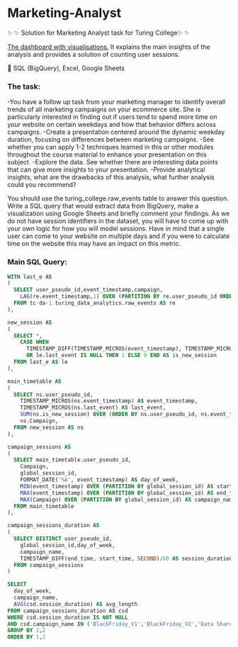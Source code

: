 # Marketing-Analyst


✨ ✨ Solution for Marketing Analyst task for Turing College✨ ✨ 

<a href = 'https://docs.google.com/spreadsheets/d/1HFUrlI4NUbBio7uR0rBI3lxkxsFBP-BVWgelbZbob_A/edit?usp=sharing
'> The dashboard with visualisations.</a> It explains the main insights of the analysis and provides a solution of counting user sessions.

:rocket: SQL (BigQuery), Excel, Google Sheets

### The task:

-You have a follow up task from your marketing manager to identify overall trends of all marketing campaigns on your ecommerce site. She is particularly interested in finding out if users tend to spend more time on your website on certain weekdays and how that behavior differs across campaigns.
-Create a presentation centered around the dynamic weekday duration, focusing on differences between marketing campaigns.
-See whether you can apply 1-2 techniques learned in this or other modules throughout the course material to enhance your presentation on this subject.
-Explore the data. See whether there are interesting data points that can give more insights to your presentation.
-Provide analytical insights, what are the drawbacks of this analysis, what further analysis could you recommend?

You should use the turing_college.raw_events table to answer this question. Write a SQL query that would extract data from BigQuery, make a visualization using Google Sheets and briefly comment your findings. As we do not have session identifiers in the dataset, you will have to come up with your own logic for how you will model sessions. Have in mind that a single user can come to your website on multiple days and if you were to calculate time on the website this may have an impact on this metric.

### Main SQL Query:

``` SQL 
WITH last_e AS 
(
  SELECT user_pseudo_id,event_timestamp,campaign,
    LAG(re.event_timestamp,1) OVER (PARTITION BY re.user_pseudo_id ORDER BY re.event_timestamp) AS last_event
  FROM tc-da-1.turing_data_analytics.raw_events AS re
),

new_session AS 
(
  SELECT *,
    CASE WHEN 
      TIMESTAMP_DIFF(TIMESTAMP_MICROS(event_timestamp), TIMESTAMP_MICROS(last_event), SECOND) >= 60*30
      OR le.last_event IS NULL THEN 1 ELSE 0 END AS is_new_session
  FROM last_e AS le
),

main_timetable AS 
(
  SELECT ns.user_pseudo_id,
    TIMESTAMP_MICROS(ns.event_timestamp) AS event_timestamp,
    TIMESTAMP_MICROS(ns.last_event) AS last_event,
    SUM(ns.is_new_session) OVER (ORDER BY ns.user_pseudo_id, ns.event_timestamp) AS global_session_id,
    ns.Campaign,
  FROM new_session AS ns
),

campaign_sessions AS 
(
  SELECT main_timetable.user_pseudo_id,
    Campaign,
    global_session_id,
    FORMAT_DATE('%A', event_timestamp) AS day_of_week,
    MIN(event_timestamp) OVER (PARTITION BY global_session_id) AS start_time,
    MAX(event_timestamp) OVER (PARTITION BY global_session_id) AS end_time,
    MAX(Campaign) OVER (PARTITION BY global_session_id) AS campaign_name
  FROM main_timetable
),

campaign_sessions_duration AS 
(
  SELECT DISTINCT user_pseudo_id, 
    global_session_id,day_of_week, 
    campaign_name,
    TIMESTAMP_DIFF(end_time, start_time, SECOND)/60 AS session_duration
  FROM campaign_sessions
)

SELECT
  day_of_week, 
  campaign_name,
  AVG(csd.session_duration) AS avg_length
FROM campaign_sessions_duration AS csd
WHERE csd.session_duration IS NOT NULL 
AND csd.campaign_name IN ('BlackFriday_V1','BlackFriday_V2','Data Share Promo','Holiday_V1','Holiday_V2','NewYear_V1','NewYear_V2')
GROUP BY 1,2
ORDER BY 1,2
```
